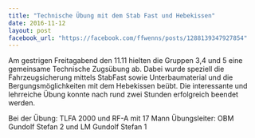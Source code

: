 ```yaml
---
title: "Technische Übung mit dem Stab Fast und Hebekissen"
date: 2016-11-12
layout: post
facebook_url: "https://facebook.com/ffwenns/posts/1288139347927854"
---
```


Am gestrigen Freitagabend den 11.11 hielten die Gruppen 3,4 und 5 eine gemeinsame Technische Zugsübung ab. Dabei wurde speziell die Fahrzeugsicherung mittels StabFast sowie Unterbaumaterial und die Bergungsmöglichkeiten mit dem Hebekissen beübt. Die interessante und lehrreiche Übung konnte nach rund zwei Stunden erfolgreich beendet werden.

Bei der Übung:
TLFA 2000 und RF-A mit 17 Mann
Übungsleiter: OBM Gundolf Stefan 2 und LM Gundolf Stefan 1
